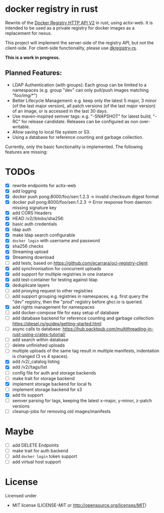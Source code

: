 # docker registry in rust

Rewrite of the [Docker Registry HTTP API V2](https://docs.docker.com/registry/spec/api/) in rust, using actix-web.
It is intended to be used as a private registry for docker images as a replacement for nexus.

This project will implement the server-side of the registry API, but not the client-side.
For client-side functionality, please use [dkregistry-rs](https://github.com/camallo/dkregistry-rs).

**This is a work in progress.**

## Planned Features:

- LDAP Authentication (with groups): Each group can be limited to a namespaces (e.g. group "dev" can only pull/push
  images matching "foo/img/*")
- Better Lifecycle Management: e.g. keep only the latest 5 major, 3 minor (of the last major version), all patch
  versions (of the last major version) of an image, or is accessed in the last 30 days.
- Use maven-inspired semver tags: e.g. "-SNAPSHOT" for latest build, "-RC" for release candidate. Releases can be
  configured as non over-writable.
- Allow saving to local file system or S3.
- Using a database for reference counting and garbage collection.

Currently, only the basic functionality is implemented. The following features are missing:

# TODOs

- [x] rewrite endpoints for actix-web
- [x] add logging
- [x] docker push pong:8000/foo/sen:1.2.3 -> invalid checksum digest format
- [x] docker pull pong:8000/foo/sen:1.2.3 -> Error response from daemon: missing signature key
- [x] add CORS Headers
- [x] HEAD /v2/<name>/blobs/sha256:<digest>
- [x] basic auth credentials
- [x] ldap auth
- [x] make ldap search configurable
- [x] `docker login` with username and password
- [x] sha256 checks
- [x] Streaming upload
- [x] Streaming download
- [ ] add tests, based on https://github.com/ecarrara/oci-registry-client
- [x] add synchronisation for concurrent uploads
- [x] add support for multiple registries in one instance
- [x] add test-container for testing against ldap
- [x] deduplicate layers
- [ ] add proxying request to other registries
- [ ] add support grouping registries in namespaces, e.g. first query the "dev" registry, then the "prod" registry
  before ghcr.io is queried.
- [x] add rights management for namespaces
- [ ] add docker-compose file for easy setup of database
- [ ] add database backend for reference counting and garbage collection: https://diesel.rs/guides/getting-started.html
- [ ] async calls to database: https://hub.packtpub.com/multithreading-in-rust-using-crates-tutorial/
- [ ] add search within database
- [ ] delete unfinished uploads
- [ ] multiple uploads of the same tag result in multiple manifests, indentation is changed (3 vs 4 spaces).
- [x] add /v2/_catalog listing
- [x] add /v2/<name>/tags/list
- [ ] config file for auth and storage backends
- [ ] make trait for storage backend
- [x] implement storage backend for local fs
- [ ] implement storage backend for s3
- [x] add tls support
- [ ] semver parsing for tags, keeping the latest x-major, y-minor, z-patch versions
- [ ] cleanup-jobs for removing old images/manifests

# Maybe

- [ ] add DELETE Endpoints
- [ ] make trait for auth backend
- [ ] add `docker login` token support
- [ ] add virtual host support

# License

Licensed under

* MIT license (LICENSE-MIT or http://opensource.org/licenses/MIT)
